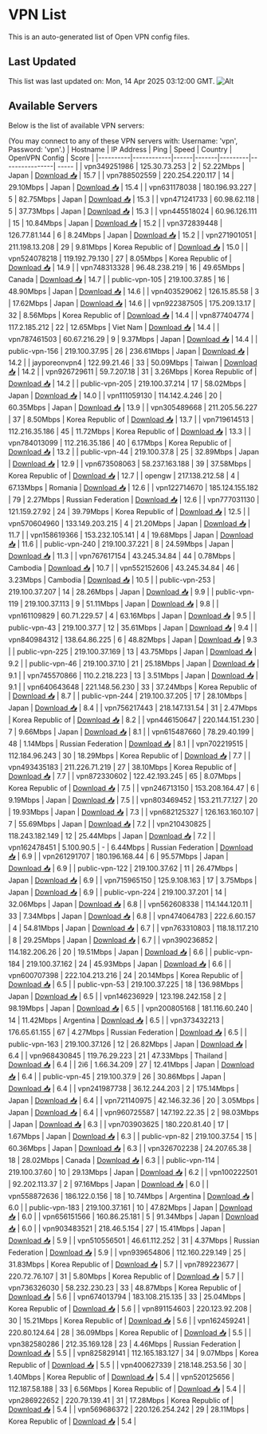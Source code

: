 # VPN List

This is an auto-generated list of Open VPN config files.

## Last Updated

This list was last updated on: Mon, 14 Apr 2025 03:12:00 GMT.
![Alt](https://repobeats.axiom.co/api/embed/186b98318ef1479477931607c1ad7d823f12451f.svg "Repobeats analytics image")

## Available Servers

Below is the list of available VPN servers:

(You may connect to any of these VPN servers with: Username: 'vpn', Password: 'vpn'.)
| Hostname | IP Address | Ping | Speed | Country | OpenVPN Config | Score |
|----------|------------|------|-------|---------|----------------| ----- |
| vpn349251986 | 125.30.73.253 | 2 | 52.22Mbps | Japan | [Download 📥](./configs/server_0_JP.ovpn) | 15.7 |
| vpn788502559 | 220.254.220.117 | 14 | 29.10Mbps | Japan | [Download 📥](./configs/server_1_JP.ovpn) | 15.4 |
| vpn631178038 | 180.196.93.227 | 5 | 82.75Mbps | Japan | [Download 📥](./configs/server_2_JP.ovpn) | 15.3 |
| vpn471241733 | 60.98.62.118 | 5 | 37.73Mbps | Japan | [Download 📥](./configs/server_3_JP.ovpn) | 15.3 |
| vpn445518024 | 60.96.126.111 | 15 | 10.84Mbps | Japan | [Download 📥](./configs/server_4_JP.ovpn) | 15.2 |
| vpn372839448 | 126.77.81.144 | 6 | 8.24Mbps | Japan | [Download 📥](./configs/server_5_JP.ovpn) | 15.2 |
| vpn271901051 | 211.198.13.208 | 29 | 9.81Mbps | Korea Republic of | [Download 📥](./configs/server_6_KR.ovpn) | 15.0 |
| vpn524078218 | 119.192.79.130 | 27 | 8.05Mbps | Korea Republic of | [Download 📥](./configs/server_7_KR.ovpn) | 14.9 |
| vpn748313328 | 96.48.238.219 | 16 | 49.65Mbps | Canada | [Download 📥](./configs/server_8_CA.ovpn) | 14.7 |
| public-vpn-105 | 219.100.37.85 | 16 | 48.90Mbps | Japan | [Download 📥](./configs/server_9_JP.ovpn) | 14.6 |
| vpn403529062 | 126.15.85.58 | 3 | 17.62Mbps | Japan | [Download 📥](./configs/server_10_JP.ovpn) | 14.6 |
| vpn922387505 | 175.209.13.17 | 32 | 8.56Mbps | Korea Republic of | [Download 📥](./configs/server_11_KR.ovpn) | 14.4 |
| vpn877404774 | 117.2.185.212 | 22 | 12.65Mbps | Viet Nam | [Download 📥](./configs/server_12_VN.ovpn) | 14.4 |
| vpn787461503 | 60.67.216.29 | 9 | 9.37Mbps | Japan | [Download 📥](./configs/server_13_JP.ovpn) | 14.4 |
| public-vpn-156 | 219.100.37.95 | 26 | 236.61Mbps | Japan | [Download 📥](./configs/server_14_JP.ovpn) | 14.2 |
| jayporeonvpn4 | 122.99.21.46 | 33 | 50.09Mbps | Taiwan | [Download 📥](./configs/server_15_TW.ovpn) | 14.2 |
| vpn926729611 | 59.7.207.18 | 31 | 3.26Mbps | Korea Republic of | [Download 📥](./configs/server_16_KR.ovpn) | 14.2 |
| public-vpn-205 | 219.100.37.214 | 17 | 58.02Mbps | Japan | [Download 📥](./configs/server_17_JP.ovpn) | 14.0 |
| vpn111059130 | 114.142.4.246 | 20 | 60.35Mbps | Japan | [Download 📥](./configs/server_18_JP.ovpn) | 13.9 |
| vpn305489668 | 211.205.56.227 | 37 | 8.50Mbps | Korea Republic of | [Download 📥](./configs/server_19_KR.ovpn) | 13.7 |
| vpn719614513 | 112.216.35.186 | 45 | 11.72Mbps | Korea Republic of | [Download 📥](./configs/server_20_KR.ovpn) | 13.3 |
| vpn784013099 | 112.216.35.186 | 40 | 6.17Mbps | Korea Republic of | [Download 📥](./configs/server_21_KR.ovpn) | 13.2 |
| public-vpn-44 | 219.100.37.8 | 25 | 32.89Mbps | Japan | [Download 📥](./configs/server_22_JP.ovpn) | 12.9 |
| vpn673508063 | 58.237.163.188 | 39 | 37.58Mbps | Korea Republic of | [Download 📥](./configs/server_23_KR.ovpn) | 12.7 |
| opengw | 217.138.212.58 | 4 | 67.13Mbps | Romania | [Download 📥](./configs/server_24_RO.ovpn) | 12.6 |
| vpn122714670 | 185.124.155.182 | 79 | 2.27Mbps | Russian Federation | [Download 📥](./configs/server_25_RU.ovpn) | 12.6 |
| vpn777031130 | 121.159.27.92 | 24 | 39.79Mbps | Korea Republic of | [Download 📥](./configs/server_26_KR.ovpn) | 12.5 |
| vpn570604960 | 133.149.203.215 | 4 | 21.20Mbps | Japan | [Download 📥](./configs/server_27_JP.ovpn) | 11.7 |
| vpn158619366 | 153.232.105.141 | 4 | 19.68Mbps | Japan | [Download 📥](./configs/server_28_JP.ovpn) | 11.6 |
| public-vpn-240 | 219.100.37.221 | 8 | 24.59Mbps | Japan | [Download 📥](./configs/server_29_JP.ovpn) | 11.3 |
| vpn767617154 | 43.245.34.84 | 44 | 0.78Mbps | Cambodia | [Download 📥](./configs/server_30_KH.ovpn) | 10.7 |
| vpn552152606 | 43.245.34.84 | 46 | 3.23Mbps | Cambodia | [Download 📥](./configs/server_31_KH.ovpn) | 10.5 |
| public-vpn-253 | 219.100.37.207 | 14 | 28.26Mbps | Japan | [Download 📥](./configs/server_32_JP.ovpn) | 9.9 |
| public-vpn-119 | 219.100.37.113 | 9 | 51.11Mbps | Japan | [Download 📥](./configs/server_33_JP.ovpn) | 9.8 |
| vpn161109829 | 60.71.229.57 | 4 | 63.16Mbps | Japan | [Download 📥](./configs/server_34_JP.ovpn) | 9.5 |
| public-vpn-43 | 219.100.37.7 | 12 | 35.61Mbps | Japan | [Download 📥](./configs/server_35_JP.ovpn) | 9.4 |
| vpn840984312 | 138.64.86.225 | 6 | 48.82Mbps | Japan | [Download 📥](./configs/server_36_JP.ovpn) | 9.3 |
| public-vpn-225 | 219.100.37.169 | 13 | 43.75Mbps | Japan | [Download 📥](./configs/server_37_JP.ovpn) | 9.2 |
| public-vpn-46 | 219.100.37.10 | 21 | 25.18Mbps | Japan | [Download 📥](./configs/server_38_JP.ovpn) | 9.1 |
| vpn745570866 | 110.2.218.223 | 13 | 3.51Mbps | Japan | [Download 📥](./configs/server_39_JP.ovpn) | 9.1 |
| vpn640643648 | 221.148.56.230 | 33 | 37.24Mbps | Korea Republic of | [Download 📥](./configs/server_40_KR.ovpn) | 8.7 |
| public-vpn-244 | 219.100.37.205 | 17 | 28.10Mbps | Japan | [Download 📥](./configs/server_41_JP.ovpn) | 8.4 |
| vpn756217443 | 218.147.131.54 | 31 | 2.47Mbps | Korea Republic of | [Download 📥](./configs/server_42_KR.ovpn) | 8.2 |
| vpn446150647 | 220.144.151.230 | 7 | 9.66Mbps | Japan | [Download 📥](./configs/server_43_JP.ovpn) | 8.1 |
| vpn615487660 | 78.29.40.199 | 48 | 1.14Mbps | Russian Federation | [Download 📥](./configs/server_44_RU.ovpn) | 8.1 |
| vpn702219515 | 112.184.96.243 | 30 | 18.29Mbps | Korea Republic of | [Download 📥](./configs/server_45_KR.ovpn) | 7.7 |
| vpn493435183 | 211.226.71.219 | 27 | 38.10Mbps | Korea Republic of | [Download 📥](./configs/server_46_KR.ovpn) | 7.7 |
| vpn872330602 | 122.42.193.245 | 65 | 8.07Mbps | Korea Republic of | [Download 📥](./configs/server_47_KR.ovpn) | 7.5 |
| vpn246713150 | 153.208.164.47 | 6 | 9.19Mbps | Japan | [Download 📥](./configs/server_48_JP.ovpn) | 7.5 |
| vpn803469452 | 153.211.77.127 | 20 | 19.93Mbps | Japan | [Download 📥](./configs/server_49_JP.ovpn) | 7.3 |
| vpn682125327 | 126.163.160.107 | 7 | 55.69Mbps | Japan | [Download 📥](./configs/server_50_JP.ovpn) | 7.2 |
| vpn210430825 | 118.243.182.149 | 12 | 25.44Mbps | Japan | [Download 📥](./configs/server_51_JP.ovpn) | 7.2 |
| vpn162478451 | 5.100.90.5 | - | 6.44Mbps | Russian Federation | [Download 📥](./configs/server_52_RU.ovpn) | 6.9 |
| vpn261291707 | 180.196.168.44 | 6 | 95.57Mbps | Japan | [Download 📥](./configs/server_53_JP.ovpn) | 6.9 |
| public-vpn-122 | 219.100.37.62 | 11 | 26.47Mbps | Japan | [Download 📥](./configs/server_54_JP.ovpn) | 6.9 |
| vpn715965150 | 125.9.108.163 | 17 | 3.75Mbps | Japan | [Download 📥](./configs/server_55_JP.ovpn) | 6.9 |
| public-vpn-224 | 219.100.37.201 | 14 | 32.06Mbps | Japan | [Download 📥](./configs/server_56_JP.ovpn) | 6.8 |
| vpn562608338 | 114.144.120.11 | 33 | 7.34Mbps | Japan | [Download 📥](./configs/server_57_JP.ovpn) | 6.8 |
| vpn474064783 | 222.6.60.157 | 4 | 54.81Mbps | Japan | [Download 📥](./configs/server_58_JP.ovpn) | 6.7 |
| vpn763310803 | 118.18.117.210 | 8 | 29.25Mbps | Japan | [Download 📥](./configs/server_59_JP.ovpn) | 6.7 |
| vpn390236852 | 114.182.206.26 | 20 | 19.51Mbps | Japan | [Download 📥](./configs/server_60_JP.ovpn) | 6.6 |
| public-vpn-184 | 219.100.37.162 | 24 | 45.93Mbps | Japan | [Download 📥](./configs/server_61_JP.ovpn) | 6.6 |
| vpn600707398 | 222.104.213.216 | 24 | 20.14Mbps | Korea Republic of | [Download 📥](./configs/server_62_KR.ovpn) | 6.5 |
| public-vpn-53 | 219.100.37.225 | 18 | 136.98Mbps | Japan | [Download 📥](./configs/server_63_JP.ovpn) | 6.5 |
| vpn146236929 | 123.198.242.158 | 2 | 98.19Mbps | Japan | [Download 📥](./configs/server_64_JP.ovpn) | 6.5 |
| vpn200805168 | 181.116.60.240 | 14 | 11.42Mbps | Argentina | [Download 📥](./configs/server_65_AR.ovpn) | 6.5 |
| vpn373432213 | 176.65.61.155 | 67 | 4.27Mbps | Russian Federation | [Download 📥](./configs/server_66_RU.ovpn) | 6.5 |
| public-vpn-163 | 219.100.37.126 | 12 | 26.82Mbps | Japan | [Download 📥](./configs/server_67_JP.ovpn) | 6.4 |
| vpn968430845 | 119.76.29.223 | 21 | 47.33Mbps | Thailand | [Download 📥](./configs/server_68_TH.ovpn) | 6.4 |
| 2i6 | 1.66.34.209 | 27 | 12.41Mbps | Japan | [Download 📥](./configs/server_69_JP.ovpn) | 6.4 |
| public-vpn-45 | 219.100.37.9 | 26 | 30.86Mbps | Japan | [Download 📥](./configs/server_70_JP.ovpn) | 6.4 |
| vpn241987738 | 36.12.244.203 | 2 | 175.14Mbps | Japan | [Download 📥](./configs/server_71_JP.ovpn) | 6.4 |
| vpn721140975 | 42.146.32.36 | 20 | 3.05Mbps | Japan | [Download 📥](./configs/server_72_JP.ovpn) | 6.4 |
| vpn960725587 | 147.192.22.35 | 2 | 98.03Mbps | Japan | [Download 📥](./configs/server_73_JP.ovpn) | 6.3 |
| vpn703903625 | 180.220.81.40 | 17 | 1.67Mbps | Japan | [Download 📥](./configs/server_74_JP.ovpn) | 6.3 |
| public-vpn-82 | 219.100.37.54 | 15 | 60.36Mbps | Japan | [Download 📥](./configs/server_75_JP.ovpn) | 6.3 |
| vpn326702238 | 24.207.65.38 | 18 | 28.02Mbps | Canada | [Download 📥](./configs/server_76_CA.ovpn) | 6.3 |
| public-vpn-114 | 219.100.37.60 | 10 | 29.13Mbps | Japan | [Download 📥](./configs/server_77_JP.ovpn) | 6.2 |
| vpn100222501 | 92.202.113.37 | 2 | 97.16Mbps | Japan | [Download 📥](./configs/server_78_JP.ovpn) | 6.0 |
| vpn558872636 | 186.122.0.156 | 18 | 10.74Mbps | Argentina | [Download 📥](./configs/server_79_AR.ovpn) | 6.0 |
| public-vpn-183 | 219.100.37.161 | 10 | 47.82Mbps | Japan | [Download 📥](./configs/server_80_JP.ovpn) | 6.0 |
| vpn656151566 | 160.86.25.181 | 5 | 91.34Mbps | Japan | [Download 📥](./configs/server_81_JP.ovpn) | 6.0 |
| vpn903483521 | 218.46.5.154 | 27 | 15.41Mbps | Japan | [Download 📥](./configs/server_82_JP.ovpn) | 5.9 |
| vpn510556501 | 46.61.112.252 | 31 | 4.37Mbps | Russian Federation | [Download 📥](./configs/server_83_RU.ovpn) | 5.9 |
| vpn939654806 | 112.160.229.149 | 25 | 31.83Mbps | Korea Republic of | [Download 📥](./configs/server_84_KR.ovpn) | 5.7 |
| vpn789223677 | 220.72.76.107 | 31 | 5.80Mbps | Korea Republic of | [Download 📥](./configs/server_85_KR.ovpn) | 5.7 |
| vpn736326030 | 58.232.230.23 | 33 | 48.87Mbps | Korea Republic of | [Download 📥](./configs/server_86_KR.ovpn) | 5.6 |
| vpn674013794 | 183.108.215.135 | 33 | 25.04Mbps | Korea Republic of | [Download 📥](./configs/server_87_KR.ovpn) | 5.6 |
| vpn891154603 | 220.123.92.208 | 30 | 15.21Mbps | Korea Republic of | [Download 📥](./configs/server_88_KR.ovpn) | 5.6 |
| vpn162459241 | 220.80.124.64 | 28 | 36.09Mbps | Korea Republic of | [Download 📥](./configs/server_89_KR.ovpn) | 5.5 |
| vpn382580286 | 212.35.169.128 | 23 | 4.46Mbps | Russian Federation | [Download 📥](./configs/server_90_RU.ovpn) | 5.5 |
| vpn825829141 | 112.165.183.127 | 34 | 9.07Mbps | Korea Republic of | [Download 📥](./configs/server_91_KR.ovpn) | 5.5 |
| vpn400627339 | 218.148.253.56 | 30 | 1.40Mbps | Korea Republic of | [Download 📥](./configs/server_92_KR.ovpn) | 5.4 |
| vpn520125656 | 112.187.58.188 | 33 | 6.56Mbps | Korea Republic of | [Download 📥](./configs/server_93_KR.ovpn) | 5.4 |
| vpn286922652 | 220.79.139.41 | 31 | 17.28Mbps | Korea Republic of | [Download 📥](./configs/server_94_KR.ovpn) | 5.4 |
| vpn569686372 | 220.126.254.242 | 29 | 28.11Mbps | Korea Republic of | [Download 📥](./configs/server_95_KR.ovpn) | 5.4 |
